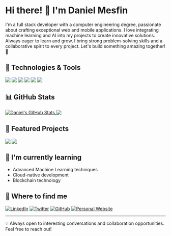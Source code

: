 # Hi there! 👋 I'm Daniel Mesfin

I'm a full stack developer with a computer engineering degree, passionate about crafting exceptional web and mobile applications. I love integrating machine learning and AI into my projects to create innovative solutions. Always eager to learn and grow, I bring strong problem-solving skills and a collaborative spirit to every project. Let's build something amazing together! 🚀 

## 🔧 Technologies & Tools

![](https://img.shields.io/badge/Code-JavaScript-informational?style=flat&logo=javascript&logoColor=white&color=2bbc8a)
![](https://img.shields.io/badge/Code-Python-informational?style=flat&logo=python&logoColor=white&color=2bbc8a)
![](https://img.shields.io/badge/Code-React-informational?style=flat&logo=react&logoColor=white&color=2bbc8a)
![](https://img.shields.io/badge/Code-Node.js-informational?style=flat&logo=node.js&logoColor=white&color=2bbc8a)
![](https://img.shields.io/badge/Tools-Docker-informational?style=flat&logo=docker&logoColor=white&color=2bbc8a)
![](https://img.shields.io/badge/Tools-Kubernetes-informational?style=flat&logo=kubernetes&logoColor=white&color=2bbc8a)

## 📊 GitHub Stats

<a href="https://github.com/danmesfin/github-stats">
  <img align="center" src="https://github-readme-stats.vercel.app/api?username=danmesfin&show_icons=true&line_height=27&count_private=true&title_color=ffffff&text_color=c9cacc&icon_color=2bbc8a&bg_color=1d1f21" alt="Daniel's GitHub Stats" />
</a>
<a href="https://github.com/danmesfin/github-stats">
  <img align="center" src="https://github-readme-stats.vercel.app/api/top-langs/?username=danmesfin&hide=java,html,tex&title_color=ffffff&text_color=c9cacc&icon_color=2bbc8a&bg_color=1d1f21&langs_count=3" />
</a>

## 🚀 Featured Projects

<a href="https://github.com/danmesfin/covid19-tracker">
  <img align="center" src="https://github-readme-stats.vercel.app/api/pin/?username=danmesfin&repo=covid19-tracker&title_color=ffffff&text_color=c9cacc&icon_color=2bbc8a&bg_color=1d1f21" />
</a>
<a href="https://github.com/danmesfin/sebl-mobile">
  <img align="center" src="https://github-readme-stats.vercel.app/api/pin/?username=danmesfin&repo=sebl-mobile&title_color=ffffff&text_color=c9cacc&icon_color=2bbc8a&bg_color=1d1f21" />
</a>

## 🌱 I'm currently learning

- Advanced Machine Learning techniques
- Cloud-native development
- Blockchain technology

## 💼 Where to find me

[![LinkedIn](https://img.shields.io/badge/LinkedIn-0077B5?style=for-the-badge&logo=linkedin&logoColor=white)](https://www.linkedin.com/in/danielmesfin)
[![Twitter](https://img.shields.io/badge/Twitter-1DA1F2?style=for-the-badge&logo=twitter&logoColor=white)](https://twitter.com/DanielM63043720)
[![GitHub](https://img.shields.io/badge/GitHub-100000?style=for-the-badge&logo=github&logoColor=white)](https://github.com/danmesfin)
[![Personal Website](https://img.shields.io/badge/Website-4285F4?style=for-the-badge&logo=google-chrome&logoColor=white)](https://danielmesfin.com)

---

💡 Always open to interesting conversations and collaboration opportunities. Feel free to reach out!
